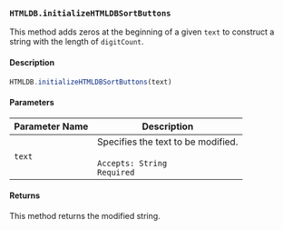 ### `HTMLDB.initializeHTMLDBSortButtons`

This method adds zeros at the beginning of a given `text` to construct a string with the length of `digitCount`.

#### Description

```javascript
HTMLDB.initializeHTMLDBSortButtons(text)
```

#### Parameters

| Parameter Name             | Description                               |
| -------------------------- | ----------------------------------------- |
| `text` | Specifies the text to be modified.<br><br>`Accepts: String`<br>`Required` |

#### Returns

This method returns the modified string.